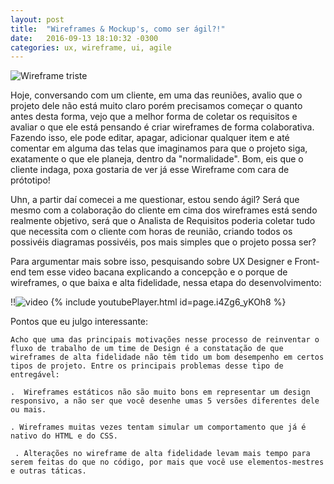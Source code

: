 ```yaml
---
layout: post
title:  "Wireframes & Mockup's, como ser ágil?!"
date:   2016-09-13 18:10:32 -0300
categories: ux, wireframe, ui, agile
---
```


![Wireframe triste](http://i0.wp.com/arquiteturadeinformacao.com/wp-content/uploads/2012/10/wireframe.jpg?w=500)

Hoje, conversando com um cliente, em uma das reuniões,  avalio que o projeto dele não está muito claro porém precisamos começar o quanto antes
desta forma, vejo que a melhor forma de coletar os requisitos e avaliar o que ele está pensando é criar wireframes de forma colaborativa.
Fazendo isso, ele pode editar, apagar, adicionar qualquer item e até comentar em alguma das telas que imaginamos para que o projeto siga,
exatamente o que ele planeja, dentro da "normalidade".  Bom, eis que o cliente indaga, poxa gostaria de ver já esse Wireframe com cara de prótotipo!

Uhn, a partir daí comecei a me questionar, estou sendo ágil? Será que mesmo com a colaboração do cliente em cima dos wireframes está sendo realmente objetivo,
será que o Analista de Requisitos poderia coletar tudo que necessita com o cliente com horas de reunião, criando todos os possivéis diagramas possivéis, pos mais simples que o projeto possa ser?

Para argumentar mais sobre isso, pesquisando sobre UX Designer e Front-end tem esse video bacana explicando a concepção e o porque de wireframes, o que baixa e alta fidelidade, nessa etapa do desenvolvimento:


!!![video]()
{% include youtubePlayer.html id=page.i4Zg6_yKOh8 %}


Pontos que eu julgo interessante:


    Acho que uma das principais motivações nesse processo de reinventar o fluxo de trabalho de um time de Design é a constatação de que wireframes de alta fidelidade não têm tido um bom desempenho em certos tipos de projeto. Entre os principais problemas desse tipo de entregável:

    .  Wireframes estáticos não são muito bons em representar um design responsivo, a não ser que você desenhe umas 5 versões diferentes dele ou mais.

    . Wireframes muitas vezes tentam simular um comportamento que já é nativo do HTML e do CSS.
    
     . Alterações no wireframe de alta fidelidade levam mais tempo para serem feitas do que no código, por mais que você use elementos-mestres e outras táticas.

